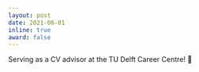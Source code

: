 ```yaml
---
layout: post
date: 2021-06-01
inline: true
award: false
---
```


Serving as a CV advisor at the TU Delft Career Centre! :fairy:
